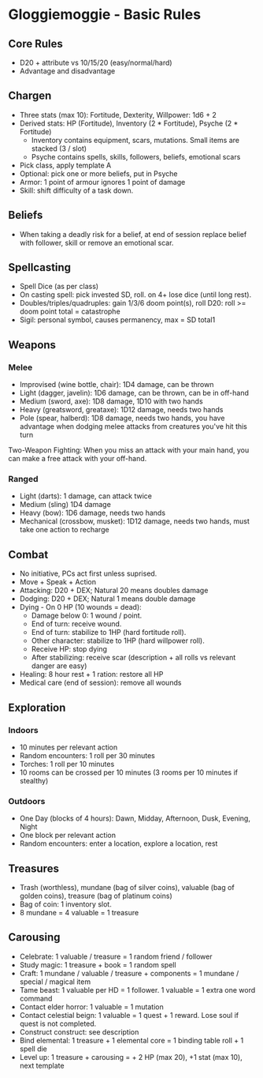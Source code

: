 # Gloggiemoggie - Basic Rules

## Core Rules

- D20 + attribute vs 10/15/20 (easy/normal/hard)
- Advantage and disadvantage

## Chargen

- Three stats (max 10): Fortitude, Dexterity, Willpower: 1d6 + 2
- Derived stats: HP (Fortitude), Inventory (2 * Fortitude), Psyche (2 * Fortitude)
    - Inventory contains equipment, scars, mutations. Small items are stacked (3 / slot)
    - Psyche contains spells, skills, followers, beliefs, emotional scars
- Pick class, apply template A
- Optional: pick one or more beliefs, put in Psyche
- Armor: 1 point of armour ignores 1 point of damage
- Skill: shift difficulty of a task down.

## Beliefs

- When taking a deadly risk for a belief, at end of session replace belief with follower, skill or remove an emotional scar.

## Spellcasting

- Spell Dice (as per class)
- On casting spell: pick invested SD, roll. on 4+ lose dice (until long rest).
- Doubles/triples/quadruples: gain 1/3/6 doom point(s), roll D20: roll >= doom point total = catastrophe
- Sigil: personal symbol, causes permanency, max = SD total1

## Weapons

### Melee

- Improvised (wine bottle, chair): 1D4 damage, can be thrown
- Light (dagger, javelin): 1D6 damage, can be thrown, can be in off-hand
- Medium (sword, axe): 1D8 damage, 1D10 with two hands
- Heavy (greatsword, greataxe): 1D12 damage, needs two hands
- Pole (spear, halberd): 1D8 damage, needs two hands, you have advantage when dodging melee attacks from creatures you've hit this turn

Two-Weapon Fighting: When you miss an attack with your main hand, you can make a free attack with your off-hand. 

### Ranged

- Light (darts): 1 damage, can attack twice
- Medium (sling) 1D4 damage
- Heavy (bow): 1D6 damage, needs two hands
- Mechanical (crossbow, musket): 1D12 damage, needs two hands, must take one action to recharge

## Combat

- No initiative, PCs act first unless suprised.
- Move + Speak + Action
- Attacking: D20 + DEX; Natural 20 means doubles damage
- Dodging: D20 + DEX; Natural 1 means double damage
- Dying - On 0 HP (10 wounds = dead): 
    - Damage below 0: 1 wound / point.
    - End of turn: receive wound.
    - End of turn: stabilize to 1HP (hard fortitude roll).
    - Other character: stabilize to 1HP (hard willpower roll).
    - Receive HP: stop dying
    - After stabilizing: receive scar (description + all rolls vs relevant danger are easy)
- Healing: 8 hour rest + 1 ration: restore all HP
- Medical care (end of session): remove all wounds

## Exploration

### Indoors

- 10 minutes per relevant action
- Random encounters: 1 roll per 30 minutes
- Torches: 1 roll per 10 minutes
- 10 rooms can be crossed per 10 minutes (3 rooms per 10 minutes if stealthy)


### Outdoors

- One Day (blocks of 4 hours): Dawn, Midday, Afternoon, Dusk, Evening, Night
- One block per relevant action
- Random encounters: enter a location, explore a location, rest

## Treasures

- Trash (worthless), mundane (bag of silver coins), valuable (bag of golden coins), treasure (bag of platinum coins)
- Bag of coin: 1 inventory slot. 
- 8 mundane = 4 valuable = 1 treasure

## Carousing

- Celebrate: 1 valuable / treasure = 1 random friend / follower
- Study magic: 1 treasure + book = 1 random spell
- Craft: 1 mundane / valuable / treasure + components = 1 mundane / special / magical item
- Tame beast: 1 valuable per HD = 1 follower. 1 valuable = 1 extra one word command
- Contact elder horror: 1 valuable = 1 mutation
- Contact celestial beign: 1 valuable = 1 quest + 1 reward. Lose soul if quest is not completed.
- Construct construct: see description
- Bind elemental: 1 treasure + 1 elemental core = 1 binding table roll + 1 spell die
- Level up: 1 treasure + carousing = + 2 HP (max 20), +1 stat (max 10), next template